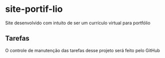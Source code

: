 # site-portif-lio
Site desenvolvido com intuito de ser um currículo virtual para portfólio

## Tarefas
O controle de manutenção das tarefas desse projeto será feito pelo GitHub